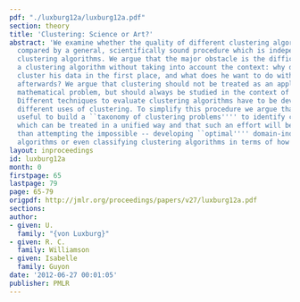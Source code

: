 ```yaml
---
pdf: "./luxburg12a/luxburg12a.pdf"
section: theory
title: 'Clustering: Science or Art?'
abstract: 'We examine whether the quality of different clustering algorithms can be
  compared by a general, scientifically sound procedure which is independent of particular
  clustering algorithms. We argue that the major obstacle is the difficulty in evaluating
  a clustering algorithm without taking into account the context: why does the user
  cluster his data in the first place, and what does he want to do with the clustering
  afterwards? We argue that clustering should not be treated as an application-independent
  mathematical problem, but should always be studied in the context of its end-use.
  Different techniques to evaluate clustering algorithms have to be developed for
  different uses of clustering. To simplify this procedure we argue that it will be
  useful to build a ``taxonomy of clustering problems'''' to identify clustering applications
  which can be treated in a unified way and that such an effort will be more fruitful
  than attempting the impossible -- developing ``optimal'''' domain-independent clustering
  algorithms or even classifying clustering algorithms in terms of how they work.'
layout: inproceedings
id: luxburg12a
month: 0
firstpage: 65
lastpage: 79
page: 65-79
origpdf: http://jmlr.org/proceedings/papers/v27/luxburg12a.pdf
sections: 
author:
- given: U.
  family: "{von Luxburg}"
- given: R. C.
  family: Williamson
- given: Isabelle
  family: Guyon
date: '2012-06-27 00:01:05'
publisher: PMLR
---
```

